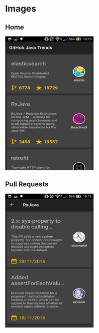 # Images

## Home

<img src="./assets/repositories.jpg" alt="Home" width="284px" height="429px">

## Pull Requests

<img src="./assets/pull_requests.jpg" alt="Search" width="284px" height="429px">
